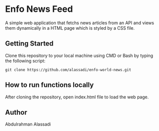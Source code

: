 # Enfo News Feed

A simple web application that fetchs news articles from an API and views them dynamically in a HTML page which is styled by a CSS file.

## Getting Started

Clone this repository to your local machine using CMD or Bash by typing the following script:

```
git clone https://github.com/alassadi/enfo-world-news.git
``` 

## How to run functions locally

After cloning the repository, open index.html file to load the web page.

## Author

Abdulrahman Alassadi